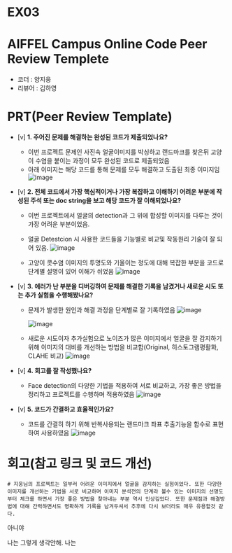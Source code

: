 # EX03

# AIFFEL Campus Online Code Peer Review Templete
- 코더 : 양지웅
- 리뷰어 : 김하영


# PRT(Peer Review Template)
- [v]  **1. 주어진 문제를 해결하는 완성된 코드가 제출되었나요?**
    - 이번 프로젝트 문제인 사진속 얼굴이미지를 박싱하고 랜드마크를 찾은뒤 고양이 수염을 붙이는 과정이 모두 완성된 코드로 제출되었음
    - 아래 이미지는 해당 코드를 통해 문제를 모두 해결하고 도출된 최종 이미지임   
      ![image](https://github.com/user-attachments/assets/9c86d870-3ae7-425a-85e1-ee1a0016ba1e)

    
- [v]  **2. 전체 코드에서 가장 핵심적이거나 가장 복잡하고 이해하기 어려운 부분에 작성된 
주석 또는 doc string을 보고 해당 코드가 잘 이해되었나요?**
    - 이번 프로젝트에서 얼굴의 detection과 그 위에 합성할 이미지를 다루는 것이 가장 어려운 부분이었음.
    - 얼굴 Detestcion 시 사용한 코드들을 기능별로 비교및 작동원리 기술이 잘 되어 있음.
      ![image](https://github.com/user-attachments/assets/ccf651cc-9c31-46ab-ad60-99def4e9ef21)


    - 고양이 콧수염 이미지의 투명도와 기울이는 정도에 대해 복잡한 부분을 코드로 단계별 설명이 있어 이해가 쉬었음
      ![image](https://github.com/user-attachments/assets/09c77523-bf92-4175-8ded-9155266ec052)

        
- [v]  **3. 에러가 난 부분을 디버깅하여 문제를 해결한 기록을 남겼거나
새로운 시도 또는 추가 실험을 수행해봤나요?**
    - 문제가 발생한 원인과 해결 과정을 단계별로 잘 기록하였음
      ![image](https://github.com/user-attachments/assets/667d5cb8-e1b1-442b-a4a1-4427a32c3af4)

      ![image](https://github.com/user-attachments/assets/115c0310-d7b8-40cf-8890-4156a3329ae6)

    - 새로운 시도이자 추가실험으로 노이즈가 많은 이미지에서 얼굴을 잘 감지하기위해
      이미지의 대비를 개선하는 방법을 비교함(Original, 히스토그램평활화, CLAHE 비교)
      ![image](https://github.com/user-attachments/assets/bbb68bb5-94d7-4e8f-bc42-820c05958482)

    
        
- [v]  **4. 회고를 잘 작성했나요?**
    - Face detection의 다양한 기법을 적용하여 서로 비교하고, 가장 좋은 방법을 정리하고 프로젝트를 수행하며 적용하였음
      ![image](https://github.com/user-attachments/assets/c231b0e9-8842-4ca9-b115-12ab577113f9)


        
- [v]  **5. 코드가 간결하고 효율적인가요?**
    - 코드를 간결히 하기 위해 반복사용되는 랜드마크 좌표 추출기능을 함수로 표현하여 사용하였음
      ![image](https://github.com/user-attachments/assets/9ee6c270-04d6-4d21-b39f-ad811d3dfc06)



# 회고(참고 링크 및 코드 개선)
```
# 지웅님의 프로젝트는 일부러 어려운 이미지에서 얼굴을 감지하는 실험이었다. 또한 다양한 이미지를 개선하는 기법을 서로 비교하며 이미지 분석전의 단계라 볼수 있는 이미지의 선명도부터 체크를 하면서 가장 좋은 방법을 찾아내는 부분 역시 인상깊었다. 또한 문제점과 해결방법에 대해 간력하면서도 명확하게 기록을 남겨두셔서 추후에 다시 보더라도 매우 유용할것 같다.
```

아니야

나는 그렇게 생각안해.  나는 
